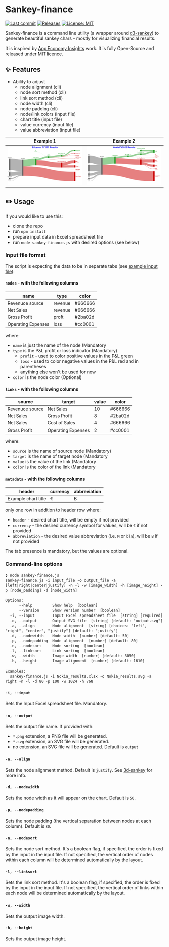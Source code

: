 # Sankey-finance


[![Last commit](https://img.shields.io/github/last-commit/anarion80/sankey-finance)](https://github.com/anarion80/sankey-finance/commits/main)
[![Releases](https://img.shields.io/github/v/release/anarion80/sankey-finance?include_prereleases&color=success)](https://github.com/anarion80/sankey-finance/releases)
[![License: MIT](https://img.shields.io/static/v1?label=license&message=MIT&color=success)](LICENSE)

Sankey-finance is a command line utility (a wrapper around [d3-sankey](https://github.com/d3/d3-sankey)) to generate beautiful sankey chars - mostly for visualizing financial results.

It is inspired by [App Economy Insights](https://twitter.com/EconomyApp) work. It is fully Open-Source and released under MIT licence.

## :sparkles: Features
* Ability to adjust
  - node alignment (cli)
  - node sort method (cli)
  - link sort method (cli)
  - node width (cli)
  - node padding (cli)
  - node/link colors (input file)
  - chart title (input file)
  - value currency (input file)
  - value abbreviation (input file)


Example 1|Example 2
-|-
![Ericsson Results](img/Ericsson.png) | ![Nokia Results](img/Nokia.png)

## :pencil2: Usage

If you would like to use this:
* clone the repo
* run `npm install`
* prepare input data in Excel spreadsheet file
* run `node sankey-finance.js` with desired options (see below)

### Input file format

The script is expecting the data to be in separate tabs (see [example input file](input.xlsx)):
#### `nodes` - with the following columns

| name | type | color |
| --- | --- | --- |
| Revenuce source | revenue | #666666 |
| Net Sales | revenue | #666666 |
| Gross Profit | proft | #2ba02d |
| Operating Expenses | loss | #cc0001 |

where:
* `name` is just the name of the node (Mandatory
* `type` is the P&L profit or loss indicator (Mandatory)
  - `profit` - used to color positive values in the P&L green
  - `loss` - used to color negative values in the P&L red and in parentheses
  - anything else won't be used for now
* `color` is the node color (Optional)


#### `links` - with the following columns

| source | target | value | color |
| --- | --- | --- | -- |
| Revenuce source | Net Sales | 10 | #666666 |
| Net Sales | Gross Profit | 8 | #2ba02d |
| Net Sales | Cost of Sales | 4 | #666666 |
| Gross Profit | Operating Expenses | 2 | #cc0001 |

where:
* `source` is the name of source node (Mandatory)
* `target` is the name of target node (Mandatory
* `value` is the value of the link (Mandatory
* `color` is the color of the link (Mandatory


#### `metadata` - with the following columns

| header | currency | abbreviation |
| --- | --- | --- |
| Example chart title | € | B |

only one row in addition to header row
where:
* `header` - desired chart title, will be empty if not provided
* `currency` - the desired currency symbol for values, will be `€` if not provided
* `abbreviation` - the desired value abbreviation (i.e. `M` or `bln`), will be `B` if not provided

The tab presence is mandatory, but the values are optional.

### Command-line options

```
❯ node sankey-finance.js
sankey-finance.js -i input_file -o output_file -a [left|right|center|justify] -n -l -w [image_width] -h [image_height] -p [node_padding] -d [node_width]

Options:
      --help         Show help  [boolean]
      --version      Show version number  [boolean]
  -i, --input        Input Excel spreadsheet file  [string] [required]
  -o, --output       Output SVG file  [string] [default: "output.svg"]
  -a, --align        Node alignment  [string] [choices: "left", "right", "center", "justify"] [default: "justify"]
  -d, --nodewidth    Node width  [number] [default: 50]
  -p, --nodepadding  Node alignment  [number] [default: 80]
  -n, --nodesort     Node sorting  [boolean]
  -l, --linksort     Link sorting  [boolean]
  -w, --width        Image width  [number] [default: 3050]
  -h, --height       Image alignment  [number] [default: 1610]

Examples:
  sankey-finance.js -i Nokia_results.xlsx -o Nokia_results.svg -a right -n -l -d 80 -p 100 -w 1024 -h 768
```
#### `-i, --input`

Sets the Input Excel spreadsheet file. Mandatory.

#### `-o, --output`

Sets the output file name. If provided with:
  - `*.png` extension, a PNG file will be generated.
  - `*.svg` extension, an SVG file will be generated.
  - no extension, an SVG file will be generated.
Default is `output`

#### `-a, --align`

Sets the node alignment method. Default is `justify`.
See [3d-sankey](https://github.com/d3/d3-sankey#alignments) for more info.

#### `-d, --nodewidth`

Sets the node width as it will appear on the chart. Default is `50`.

#### `-p, --nodepadding`

Sets the node padding (the vertical separation between nodes at each column). Default is `80`.

#### `-n, --nodesort`

Sets the node sort method. It's a boolean flag, if specified, the order is fixed by the input in the input file. If not specified, the vertical order of nodes within each column will be determined automatically by the layout.

#### `-l, --linksort`

Sets the link sort method. It's a boolean flag, if specified, the order is fixed by the input in the input file. If not specified, the vertical order of links within each node will be determined automatically by the layout.

#### `-w, --width`

Sets the output image width.

#### `-h, --height`

Sets the output image height.
